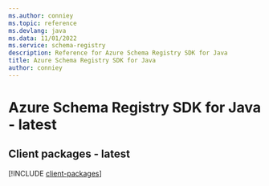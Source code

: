 ```yaml
---
ms.author: conniey
ms.topic: reference
ms.devlang: java
ms.data: 11/01/2022
ms.service: schema-registry
description: Reference for Azure Schema Registry SDK for Java
title: Azure Schema Registry SDK for Java
author: conniey
---
```

# Azure Schema Registry SDK for Java - latest

## Client packages - latest
[!INCLUDE [client-packages](schema-registry-client-index.md)]